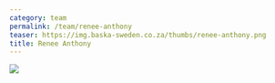 ```yaml
---
category: team
permalink: /team/renee-anthony
teaser: https://img.baska-sweden.co.za/thumbs/renee-anthony.png
title: Renee Anthony
---
```


[<img src="https://img.baska-sweden.co.za/resized/renee-anthony.png" />](https://img.baska-sweden.co.za/original/renee-anthony.png)

<!--
[Questionnare Answers](https://drive.google.com/open?id=1ba8Uw6Cy05tZM4eyOV6K3Uwm-3hm5EqDqQ02CBmCWSc)
-->
